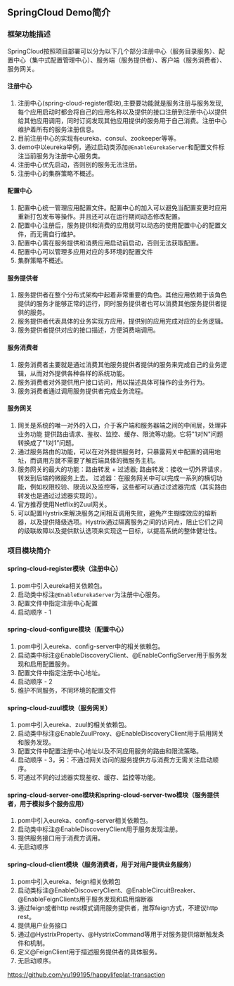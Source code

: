 ## SpringCloud Demo简介

### 框架功能描述
SpringCloud按照项目部署可以分为以下几个部分注册中心（服务目录服务）、配置中心（集中式配置管理中心）、服务端（服务提供者）、客户端（服务消费者）、服务网关。
#### 注册中心
1. 注册中心(spring-cloud-register模块),主要要功能就是服务注册与服务发现,每个应用启动时都会将自己的应用名称以及提供的接口注册到注册中心以提供给其他应用调用，同时订阅发现其他应用提供的服务用于自己消费。注册中心维护着所有的服务注册信息。
2. 目前注册中心的实现有eureka、consul、zookeeper等等。
3. demo中以eureka举例，通过启动类添加`@EnableEurekaServer`和配置文件标注当前服务为注册中心服务类。
4. 注册中心优先启动，否则别的服务无法注册。
5. 注册中心的集群策略不概述。

#### 配置中心
1. 配置中心统一管理应用配置文件。配置中心的加入可以避免当配置变更时应用重新打包发布等操作。并且还可以在运行期间动态修改配置。
2. 配置中心注册后，服务提供和消费的应用就可以动态的使用配置中心的配置文件，而无需自行维护。
3. 配置中心需在服务提供和消费应用启动前启动，否则无法获取配置。
4. 配置中心可以管理多应用对应的多环境的配置文件
5. 集群策略不概述。


#### 服务提供者
1. 服务提供者在整个分布式架构中起着非常重要的角色。其他应用依赖于该角色提供的服务才能够正常的运行，同时服务提供者也可以消费其他服务提供者提供的服务。
2. 服务提供者代表具体的业务实现方应用，提供别的应用完成对应的业务逻辑。
3. 服务提供者提供对应的接口描述，方便消费端调用。


#### 服务消费者
1. 服务消费者主要就是通过消费其他服务提供者提供的服务来完成自己的业务逻辑，从而对外提供各种各样的系统功能。
2. 服务消费者对外提供用户接口访问，用以描述具体可操作的业务行为。
3. 服务消费者通过调用服务提供者完成业务流程。

#### 服务网关
1. 网关是系统的唯一对外的入口，介于客户端和服务器端之间的中间层，处理非业务功能 提供路由请求、鉴权、监控、缓存、限流等功能。它将"1对N"问题转换成了"1对1”问题。
2. 通过服务路由的功能，可以在对外提供服务时，只暴露网关中配置的调用地址，而调用方就不需要了解后端具体的微服务主机。
3. 服务网关的最大的功能：路由转发 + 过滤器;
    路由转发：接收一切外界请求，转发到后端的微服务上去。
    过滤器：在服务网关中可以完成一系列的横切功能，例如权限校验、限流以及监控等，这些都可以通过过滤器完成（其实路由转发也是通过过滤器实现的）。
4. 官方推荐使用Netflix的Zuul网关。
5. 可以配置Hystrix来解决服务之间相互调用失败，避免产生蝴蝶效应的熔断器，以及提供降级选项。Hystrix通过隔离服务之间的访问点，阻止它们之间的级联故障以及提供默认选项来实现这一目标，以提高系统的整体健壮性。


### 项目模块简介

#### spring-cloud-register模块（注册中心）
1. pom中引入eureka相关依赖包。
2. 启动类中标注`@EnableEurekaServer`为注册中心服务。
3. 配置文件中指定注册中心配置
4. 启动顺序 - 1

#### spring-cloud-configure模块（配置中心）
1. pom中引入eureka、config-server中的相关依赖包。
2. 启动类中标注@EnableDiscoveryClient、@EnableConfigServer用于服务发现和启用配置服务。
3. 配置文件中指定注册中心地址。
4. 启动顺序 - 2
5. 维护不同服务，不同环境的配置文件

#### spring-cloud-zuul模块（服务网关）
1. pom中引入eureka、zuul的相关依赖包。
2. 启动类中标注@EnableZuulProxy、@EnableDiscoveryClient用于启用网关和服务发现。
3. 配置文件中配置注册中心地址以及不同应用服务的路由和限流策略。
4. 启动顺序 - 3，另：不通过网关访问的服务提供方与消费方无需关注启动顺序。
5. 可通过不同的过滤器实现鉴权、缓存、监控等功能。

#### spring-cloud-server-one模块和spring-cloud-server-two模块（服务提供者，用于模拟多个服务应用）
1. pom中引入eureka、config-server相关依赖包。
2. 启动类中标注@EnableDiscoveryClient用于服务发现注册。
3. 提供服务接口用于消费方调用。
4. 无启动顺序

#### spring-cloud-client模块（服务消费者，用于对用户提供业务服务）
1. pom中引入eureka、feign相关依赖包
2. 启动类标注@EnableDiscoveryClient、@EnableCircuitBreaker、@EnableFeignClients用于服务发现和启用熔断器
3. 通过feign或者http rest模式调用服务提供者，推荐feign方式，不建议http rest。
4. 提供用户业务接口
5. 通过@HystrixProperty、@HystrixCommand等用于对服务提供熔断触发条件和机制。
6. 定义@FeignClient用于描述服务提供者的具体服务。
7. 无启动顺序。


https://github.com/yu199195/happylifeplat-transaction
